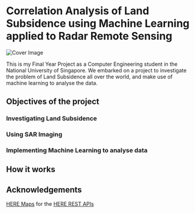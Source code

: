 # Correlation Analysis of Land Subsidence using Machine Learning applied to Radar Remote Sensing
![Cover Image](https://github.com/dalsontws/land-subsidence-machine-learning/blob/master/images/cover.jpg)

This is my Final Year Project as a Computer Engineering student in the National University of Singapore. 
We embarked on a project to investigate the problem of Land Subsidence all over the world, and make use of machine learning to analyse the data.

## Objectives of the project

### Investigating Land Subsidence
### Using SAR Imaging
### Implementing Machine Learning to analyse data

## How it works

## Acknowledgements

[HERE Maps](https://www.here.com/) for the [HERE REST APIs](https://developer.here.com/develop/rest-apis)
